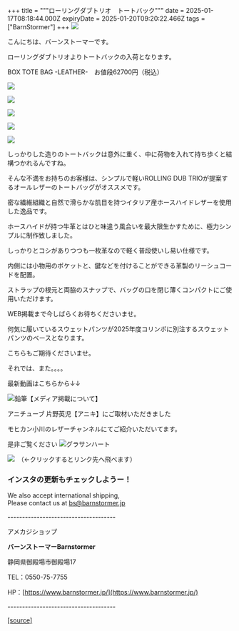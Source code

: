 +++
title = """ローリングダブトリオ　トートバック"""
date = 2025-01-17T08:18:44.000Z
expiryDate = 2025-01-20T09:20:22.466Z
tags = ["BarnStormer"]
+++
[![](https://stat.ameba.jp/user_images/20231023/16/barnstormer-go/b2/03/p/o0420015015354743273.png)](https://ameblo.jp/barnstormer-go/entry-12825670498.html)

こんにちは、バーンストーマーです。

ローリングダブトリオよりトートバックの入荷となります。

BOX TOTE BAG -LEATHER-　お値段62700円（税込）

[![](https://stat.ameba.jp/user_images/20250117/17/barnstormer-go/70/78/j/o0466070015534151053.jpg)](https://stat.ameba.jp/user_images/20250117/17/barnstormer-go/70/78/j/o0466070015534151053.jpg)

[![](https://stat.ameba.jp/user_images/20250117/17/barnstormer-go/68/44/j/o0466070015534151055.jpg)](https://stat.ameba.jp/user_images/20250117/17/barnstormer-go/68/44/j/o0466070015534151055.jpg)

[![](https://stat.ameba.jp/user_images/20250117/17/barnstormer-go/e5/28/j/o0466070015534151059.jpg)](https://stat.ameba.jp/user_images/20250117/17/barnstormer-go/e5/28/j/o0466070015534151059.jpg)

[![](https://stat.ameba.jp/user_images/20250117/17/barnstormer-go/38/22/j/o0466070015534151061.jpg)](https://stat.ameba.jp/user_images/20250117/17/barnstormer-go/38/22/j/o0466070015534151061.jpg)

[![](https://stat.ameba.jp/user_images/20250117/17/barnstormer-go/5f/25/j/o0466070015534151062.jpg)](https://stat.ameba.jp/user_images/20250117/17/barnstormer-go/5f/25/j/o0466070015534151062.jpg)

しっかりした造りのトートバックは意外に重く、中に荷物を入れて持ち歩くと結構つかれるんですね。

そんな不満をお持ちのお客様は、シンプルで軽いROLLING DUB TRIOが提案するオールレザーのトートバッグがオススメです。

密な繊維組織と自然で滑らかな肌目を持つイタリア産ホースハイドレザーを使用した逸品です。

ホースハイドが持つ牛革とはひと味違う風合いを最大限生かすために、極力シンプルに制作致しました。

しっかりとコシがありつつも一枚革なので軽く普段使いし易い仕様です。

内側には小物用のポケットと、鍵などを付けることができる革製のリーシュコードを配置。

ストラップの根元と両脇のスナップで、バッグの口を閉じ薄くコンパクトにご使用いただけます。

WEB掲載まで今しばらくお待ちくださいませ。

何気に履いているスウェットパンツが2025年度コリンボに別注するスウェットパンツのベースとなります。

こちらもご期待くださいませ。

それでは、また。。。。

最新動画はこちらから↓↓

![鉛筆](https://stat100.ameba.jp/blog/ucs/img/char/char3/519.png)【メディア掲載について】

アニチューブ 片野英児【アニキ】にご取材いただきました

モヒカン小川のレザーチャンネルにてご紹介いただいてます。

是非ご覧ください ![グラサンハート](https://stat100.ameba.jp/blog/ucs/img/char/char3/148.png)

[![](https://stat.ameba.jp/user_images/20230412/16/barnstormer-go/6a/23/p/o0108010815269242493.png)](https://www.instagram.com/barnstormer_daily/)　（←クリックするとリンク先へ飛べます）

### インスタの更新もチェックしようー！

We also accept international shipping,  
Please contact us at bs@barnstormer.jp

**\-------------------------------------**

アメカジショップ

**バーンストーマーBarnstormer**

静岡県御殿場市御殿場17

TEL：0550-75-7755

HP：[https://www.barnstormer.jp/](https://www.barnstormer.jp/)

**\-------------------------------------**

[[source]](https://ameblo.jp/barnstormer-go/entry-12882820408.html)
